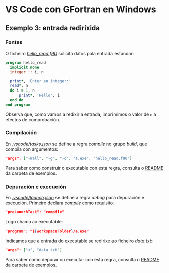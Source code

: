 # VS Code con GFortran en Windows

## Exemplo 3: entrada redirixida

### Fontes

O ficheiro [*hello_read.f90*](./hello_read.f90) solicita datos pola entrada estándar:

```fortran
program hello_read
  implicit none
  integer :: i, n

  print*, 'Enter an integer:'
  read*, n
  do i = 1, n
      print*, 'Hello', i
  end do
end program  
```

Observa que, como vamos a redixir a entrada, imprimimos o valor de `n` a efectos de comprobación.

### Compilación

En [*.vscode/tasks.json*](./.vscode/tasks.json) se define a regra _compile_ no grupo _build_, que compila con argumentos:

```json
"args": ["-Wall", "-g", "-o", "a.exe", "hello_read.f90"]
```

Para saber como construir o executable con esta regra, consulta o [README](../README.md#Compilación) da carpeta de exemplos.

### Depuración e execución

En [*.vscode/launch.json*](./.vscode/launch.json) se define a regra _debug_ para depuración e execución. Primeiro declara _compile_ como requisito:
```json
"preLaunchTask": "compile"
```
Logo chama ao executable:
```json
"program": "${workspaceFolder}/a.exe"
```
Indicamos que a entrada do executable se redirixe ao ficheiro *data.txt*::
```json
"args": ["<", "data.txt"]
```
Para saber como depurar ou executar con esta regra, consulta o [README](../README.md#Depuración-e-execución) da carpeta de exemplos.